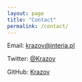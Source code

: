 ```yaml
---
layout: page
title: "Contact"
permalink: /contact/
---
```


Email: [krazov@interia.pl](mailto:krazov@interia.pl)

Twitter: [@Krazov](http://twitter.com/Krazov)

GitHub: [Krazov](https://github.com/Krazov)